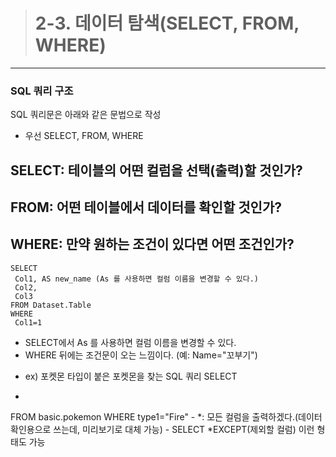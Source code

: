 > # 2-3. 데이터 탐색(SELECT, FROM, WHERE)
---
### SQL 쿼리 구조
SQL 쿼리문은 아래와 같은 문법으로 작성
- 우선 SELECT, FROM, WHERE
## SELECT: 테이블의 **어떤 컬럼**을 선택(출력)할 것인가?
## FROM: **어떤 테이블**에서 데이터를 확인할 것인가?
## WHERE: **만약 원하는 조건**이 있다면 어떤 조건인가?
```
SELECT
 Col1, AS new_name (As 를 사용하면 컬럼 이름을 변경할 수 있다.)
 Col2,
 Col3
FROM Dataset.Table
WHERE
 Col1=1
```
* SELECT에서 As 를 사용하면 컬럼 이름을 변경할 수 있다.
* WHERE 뒤에는 조건문이 오는 느낌이다. (예: Name="꼬부기")

 - ex) 포켓몬 타입이 붙은 포켓몬을 찾는 SQL 쿼리
 SELECT
  * 
 FROM basic.pokemon
 WHERE
  type1="Fire"
    - *: 모든 컬럼을 출력하겠다.(데이터 확인용으로 쓰는데, 미리보기로 대체 가능)
    - SELECT
       *EXCEPT(제외할 컬럼)
       이런 형태도 가능
